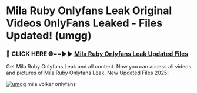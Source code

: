 # Mila Ruby Onlyfans Leak Original Videos 0nlyFans Leaked - Files Updated! (umgg)

<h3>🔴 CLICK HERE 🌐==►► <a href="https://tinyurl.com/2jnfzry5" rel="nofollow">Mila Ruby Onlyfans Leak Updated Files</a></h3>

Get Mila Ruby Onlyfans Leak and all content. Now you can access all videos and pictures of Mila Ruby Onlyfans Leak. New Updated Files 2025!

[![umgg](https://i.imgur.com/GyGTBgg.gif)](https://tinyurl.com/2jnfzry5)
mila volker onlyfans